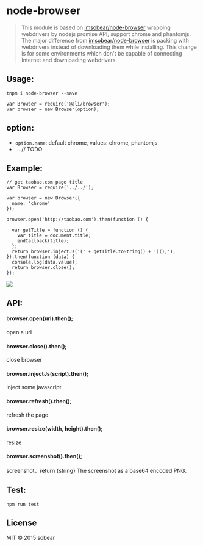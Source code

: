 # node-browser


> This module is based on [imsobear/node-browser](https://github.com/imsobear/node-browser) wrapping webdrivers by nodejs promise API, support chrome and phantomjs.
> The major difference from [imsobear/node-browser](https://github.com/imsobear/node-browser) is packing with webdrivers instead of
> downloading them while installing. This change is for some environments which don't be capable of connecting Internet and downloading
> webdrivers.

## Usage:

```
tnpm i node-browser --save

var Browser = require('@ali/browser');
var browser = new Browser(option);
```

## option:

- `option.name`: default chrome, values: chrome, phantomjs
- ... // TODO

## Example:

```
// get taobao.com page title
var Browser = require('../../');

var browser = new Browser({
  name: 'chrome'
});

browser.open('http://taobao.com').then(function () {

  var getTitle = function () {
    var title = document.title;
    endCallback(title);
  };
  return browser.injectJs('(' + getTitle.toString() + ')();');
}).then(function (data) {
  console.log(data.value);
  return browser.close();
});
```

![](//gtms01.alicdn.com/tps/i1/TB1oGUgGFXXXXaVaXXXuYiFYVXX-600-46.png)

## API:

#### browser.open(url).then();

open a url

#### browser.close().then();

close browser

#### browser.injectJs(script).then();

inject some javascript

#### browser.refresh().then();

refresh the page

#### browser.resize(width, height).then();

resize

#### browser.screenshot().then();

screenshot，return {string} The screenshot as a base64 encoded PNG.

## Test:

```
npm run test
```

## License

MIT &copy; 2015 sobear